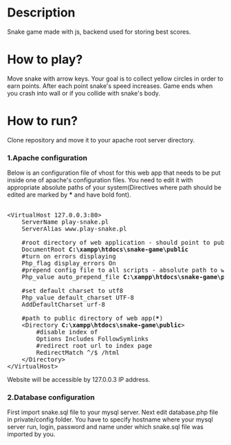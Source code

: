 <h1> Description </h1>
Snake game made with js, backend used for storing best scores.
<h1> How to play? </h1>
Move snake with arrow keys. Your goal is to collect yellow circles in order to earn points. After each point snake's speed increases. Game ends when you crash into wall or if you collide with snake's body.

<h1>How to run?</h1>
Clone repository and move it to your apache root server directory.

<h3>1.Apache configuration</h3>
Below is an configuration file of vhost for this web app that needs to be put inside one of apache's configuration files. You need to edit it with appropriate absolute paths of your system(Directives where path should be edited are marked by <b>*</b> and have bold font).
<br><br>

<pre>
&lt;VirtualHost 127.0.0.3:80&gt;
	ServerName play-snake.pl
	ServerAlias www.play-snake.pl

	#root directory of web application - should point to public directory(<b>*</b>)
	DocumentRoot <b>C:\xampp\htdocs\snake-game\public</b>
	#turn on errors displaying
	Php_flag display_errors On
	#prepend config file to all scripts - absolute path to web app's main config file(<b>*</b>)
	Php_value auto_prepend_file <b>C:\xampp\htdocs\snake-game\private\config\config.php</b>
	
	#set default charset to utf8
	Php_value default_charset UTF-8
	AddDefaultCharset urf-8

	#path to public directory of web app(<b>*</b>)
	&lt;Directory <b>C:\xampp\htdocs\snake-game\public</b>&gt;
		#disable index of
		Options Includes FollowSymlinks
		#redirect root url to index page
		RedirectMatch ^/$ /html
	&lt;/Directory&gt;
&lt;/VirtualHost&gt;
</pre>

Website will be accessible by 127.0.0.3 IP address.

<h3>2.Database configuration</h3>
First import snake.sql file to your mysql server.
Next edit database.php file in private/config folder. You have to specify hostname where your mysql server run, login, password and name under which snake.sql file was imported by you.

